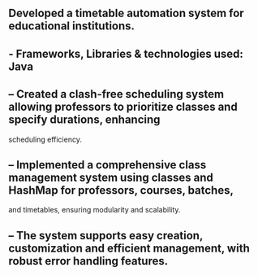 ## Developed a timetable automation system for educational institutions.
## - Frameworks, Libraries & technologies used: Java
## – Created a clash-free scheduling system allowing professors to prioritize classes and specify durations, enhancing
scheduling efficiency.
## – Implemented a comprehensive class management system using classes and HashMap for professors, courses, batches,
and timetables, ensuring modularity and scalability.
## – The system supports easy creation, customization and efficient management, with robust error handling features.

